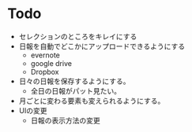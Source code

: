# Todo

* セレクションのところをキレイにする
* 日報を自動でどこかにアップロードできるようにする
    * evernote
    * google drive
    * Dropbox
* 日々の日報を保存するようにする。
    * 全日の日報がパット見たい。
* 月ごとに変わる要素も変えられるようにする。
* UIの変更
    * 日報の表示方法の変更